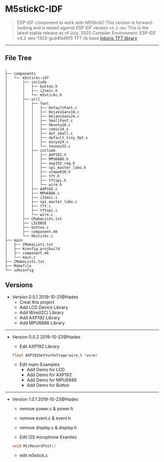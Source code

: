 # M5stickC-IDF

> ESP-IDF component to work with M5StickC
> This version is forward-looking and is tested against ESP IDF version `v4.2-dev`
> This is the latest stable release as of July, 2020
> Compiler Environment: ESP-IDF v4.2-dev-1303-gcd4fa46f5
> TFT lib base [loboris TFT library ](https://github.com/loboris/ESP32_TFT_library)

---
## File Tree
```
.
├── components
│   └── m5stickc-idf
│       ├── include
│       │   ├── button.h
│       │   ├── i2smic.h
│       │   └── m5stickc.h
│       ├── util
│       │   ├── font
│       │   │   ├── DefaultFont.c
│       │   │   ├── DejaVuSans18.c
│       │   │   ├── DejaVuSans24.c
│       │   │   ├── SmallFont.c
│       │   │   ├── Ubuntu16.c
│       │   │   ├── comic24.c
│       │   │   ├── def_small.c
│       │   │   ├── default_tiny_9pt.c
│       │   │   ├── minya24.c
│       │   │   └── tooney32.c
│       │   ├── include
│       │   │   ├── AXP192.h
│       │   │   ├── MPU6886.h
│       │   │   ├── axp192_reg.h
│       │   │   ├── spi_master_lobo.h
│       │   │   ├── stmpe610.h
│       │   │   ├── tft.h
│       │   │   ├── tftspi.h
│       │   │   └── wire.h
│       │   ├── AXP192.c
│       │   ├── MPU6886.c
│       │   ├── i2smic.c
│       │   ├── spi_master_lobo.c
│       │   ├── tft.c
│       │   ├── tftspi.c
│       │   └── wire.c
│       ├── CMakeLists.txt
│       ├── LICENSE
│       ├── button.c
│       ├── component.mk
│       └── m5stickc.c
├── main
│   ├── CMakeLists.txt
│   ├── Kconfig.projbuild
│   ├── component.mk
│   └── main.c
├── CMakeLists.txt
├── Makefile
└── sdkconfig
```

## Versions
* Version 0.0.1 2019-10-21@Hades
	* Creat this project
	* Add LCD Device Library
	* Add Wire(I2C) Library
	* Add AXP192 Library
	* Add MPU6886 Library
---
* Version 0.0.2 2019-10-22@Hades
	* Edit AXP192 Library 
	```C
	float AXP192GetVinVoltage(wire_t *wire)
	```

	* Edit main-Examples 
		* Add Demo for LCD
		* Add Demo for AXP192
		* Add Demo for MPU6886
		* Add Demo for Button
---
* Version 1.0.1 2019-10-23@Hades

	* remove power.c & power.h
	* remove event.c & event.h
	* remove display.c & display.h

	* Edit I2S micophone Examles
	```C
	void MicRecordTest()
	```
	* edit m5stick.c 
